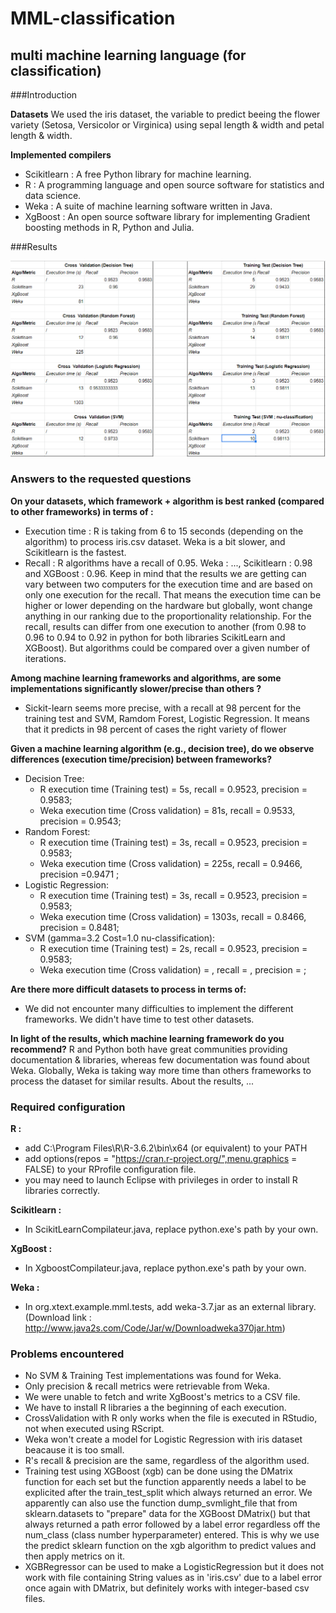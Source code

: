 # MML-classification
## multi machine learning language (for classification) 

###Introduction

**Datasets**
We used the iris dataset, the variable to predict beeing the flower variety (Setosa, Versicolor or Virginica) using sepal length & width and petal length & width.

**Implemented compilers**
+ Scikitlearn : A free Python library for machine learning.
+ R : A programming language and open source software for statistics and data science. 
+ Weka : A suite of machine learning software written in Java.
+ XgBoost : An open source software library for implementing Gradient boosting methods in R, Python and Julia.

###Results

![Results](report.png)

### Answers to the requested questions

**On your datasets, which framework + algorithm is best ranked (compared to other frameworks) in terms of :**
+ Execution time : R is taking from 6 to 15 seconds (depending on the algorithm) to process iris.csv dataset. Weka is a bit slower, and Scikitlearn is the fastest.
+ Recall : R algorithms have a recall of 0.95. Weka : ..., Scikitlearn : 0.98 and XGBoost 
  : 0.96.
Keep in mind that the results we are getting can vary between two computers for the 
execution time and are based on only one execution for the recall.
That means the execution time can be higher or lower depending on the hardware but globally, 
wont change anything in our ranking due to the proportionality relationship.
For the recall, results can differ from one execution to another (from 0.98 to 0.96 
to 0.94 to 0.92 in python for both libraries ScikitLearn and XGBoost). But algorithms 
could be compared over a given number of iterations.

**Among machine learning frameworks and algorithms, are some implementations significantly slower/precise than others ?**
+ Sickit-learn seems more precise, with a recall at 98 percent for the training test and SVM, Ramdom Forest, Logistic Regression. It means that it predicts in 98 percent of cases the right variety of flower

**Given a machine learning algorithm (e.g., decision tree), do we observe differences (execution time/precision) between frameworks?**
* Decision Tree: 
	* R execution time (Training test) = 5s, recall = 0.9523, precision = 0.9583;
	* Weka execution time (Cross validation) = 81s, recall = 0.9533, precision = 0.9543; 
* Random Forest: 
	* R execution time (Training test) = 3s, recall = 0.9523, precision = 0.9583;
	* Weka execution time (Cross validation) = 225s, recall = 0.9466, precision =0.9471 ; 
* Logistic Regression:
	* R execution time (Training test) = 3s, recall = 0.9523, precision = 0.9583;
	* Weka execution time (Cross validation) = 1303s, recall = 0.8466, precision = 0.8481; 
* SVM (gamma=3.2 Cost=1.0 nu-classification):
	* R execution time (Training test) = 2s, recall = 0.9523, precision = 0.9583;
	* Weka execution time (Cross validation) = , recall = , precision = ; 

**Are there more difficult datasets to process in terms of:**
+ We did not encounter many difficulties to implement the different frameworks. We didn't have time to test other datasets.

**In light of the results, which machine learning framework do you recommend?**
R and Python both have great communities providing documentation & libraries, whereas few documentation was found about Weka.
Globally, Weka is taking way more time than others frameworks to process the dataset for similar results.
About the results, ...

### Required configuration

**R :**
+ add C:\Program Files\R\R-3.6.2\bin\x64 (or equivalent) to your PATH
+ add options(repos = "https://cran.r-project.org/",menu.graphics = FALSE) to your RProfile configuration file.
+ you may need to launch Eclipse with privileges in order to install R libraries correctly.

**Scikitlearn :**
+ In ScikitLearnCompilateur.java, replace python.exe's path by your own.

**XgBoost :**
+ In XgboostCompilateur.java, replace python.exe's path by your own.

**Weka :**
+ In org.xtext.example.mml.tests, add weka-3.7.jar as an external library. (Download link : http://www.java2s.com/Code/Jar/w/Downloadweka370jar.htm)

### Problems encountered
+ No SVM & Training Test implementations was found for Weka.
+ Only precision & recall metrics were retrievable from Weka.
+ We were unable to fetch and write XgBoost's metrics to a CSV file.
+ We have to install R libraries a the beginning of each execution.
+ CrossValidation with R only works when the file is executed in RStudio, not when executed using RScript.
+ Weka won't create a model for Logistic Regression with iris dataset beacause it is too small.
+ R's recall & precision are the same, regardless of the algorithm used.
+ Training test using XGBoost (xgb) can be done using the DMatrix function for each set but the 
  function apparently needs a label to be explicited after the train_test_split which always returned an error. We apparently can also use the function dump_svmlight_file that from sklearn.datasets to "prepare" data for the XGBoost DMatrix() but that always returned a path error followed by a label error regardless off the num_class (class number hyperparameter) entered. This is why we use the predict sklearn function on the xgb algorithm to predict values and then apply metrics on it.
+ XGBRegressor can be used to make a LogisticRegression but it does not work with 
  file containing String values as in 'iris.csv' due to a label error once again with DMatrix, but definitely works with integer-based csv files.
